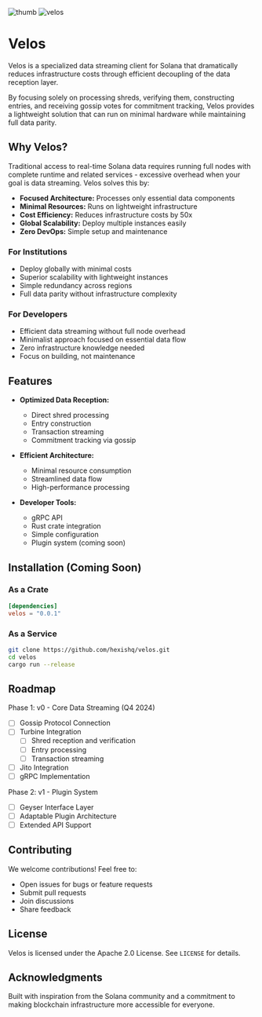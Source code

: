 ![thumb](https://github.com/user-attachments/assets/900efffb-c453-44c1-bda8-a22fb5ce0dfa)
![velos](https://github.com/user-attachments/assets/bdc33f74-3873-4a35-8362-3855fd4729ff)

# Velos

Velos is a specialized data streaming client for Solana that dramatically reduces infrastructure costs through efficient decoupling of the data reception layer. 

By focusing solely on processing shreds, verifying them, constructing entries, and receiving gossip votes for commitment tracking, Velos provides a lightweight solution that can run on minimal hardware while maintaining full data parity.

## Why Velos?

Traditional access to real-time Solana data requires running full nodes with complete runtime and related services - excessive overhead when your goal is data streaming. Velos solves this by:

- **Focused Architecture:** Processes only essential data components
- **Minimal Resources:** Runs on lightweight infrastructure
- **Cost Efficiency:** Reduces infrastructure costs by 50x
- **Global Scalability:** Deploy multiple instances easily
- **Zero DevOps:** Simple setup and maintenance

### For Institutions
- Deploy globally with minimal costs
- Superior scalability with lightweight instances
- Simple redundancy across regions
- Full data parity without infrastructure complexity

### For Developers
- Efficient data streaming without full node overhead
- Minimalist approach focused on essential data flow
- Zero infrastructure knowledge needed
- Focus on building, not maintenance

## Features

- **Optimized Data Reception:**
  - Direct shred processing
  - Entry construction
  - Transaction streaming
  - Commitment tracking via gossip
  
- **Efficient Architecture:**
  - Minimal resource consumption
  - Streamlined data flow
  - High-performance processing

- **Developer Tools:**
  - gRPC API
  - Rust crate integration
  - Simple configuration
  - Plugin system (coming soon)

## Installation (Coming Soon)

### As a Crate
```toml
[dependencies]
velos = "0.0.1"
```

### As a Service
```bash
git clone https://github.com/hexishq/velos.git
cd velos
cargo run --release
```

## Roadmap

Phase 1: v0 - Core Data Streaming (Q4 2024)
- [ ] Gossip Protocol Connection
- [ ] Turbine Integration
  - [ ] Shred reception and verification
  - [ ] Entry processing
  - [ ] Transaction streaming
- [ ] Jito Integration
- [ ] gRPC Implementation

Phase 2: v1 - Plugin System
- [ ] Geyser Interface Layer
- [ ] Adaptable Plugin Architecture
- [ ] Extended API Support

## Contributing

We welcome contributions! Feel free to:
- Open issues for bugs or feature requests
- Submit pull requests
- Join discussions
- Share feedback

## License

Velos is licensed under the Apache 2.0 License. See `LICENSE` for details.

## Acknowledgments

Built with inspiration from the Solana community and a commitment to making blockchain infrastructure more accessible for everyone.
